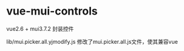 # vue-mui-controls
vue2.6 + mui3.7.2  封装控件
<p>lib/mui.picker.all.yjmodify.js 修改了mui.picker.all.js文件，使其兼容vue</p>
